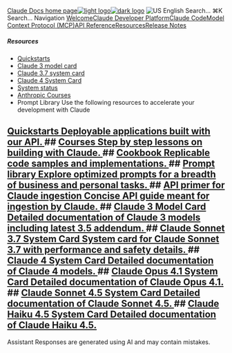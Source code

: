 [Claude Docs home page![light logo](https://mintcdn.com/anthropic-claude-docs/DcI2Ybid7ZEnFaf0/logo/light.svg?fit=max&auto=format&n=DcI2Ybid7ZEnFaf0&q=85&s=c877c45432515ee69194cb19e9f983a2)![dark logo](https://mintcdn.com/anthropic-claude-docs/DcI2Ybid7ZEnFaf0/logo/dark.svg?fit=max&auto=format&n=DcI2Ybid7ZEnFaf0&q=85&s=f5bb877be0cb3cba86cf6d7c88185216)](/)
![US](https://d3gk2c5xim1je2.cloudfront.net/flags/US.svg)
English
Search...
⌘K
Search...
Navigation
[Welcome](/en/home)[Claude Developer Platform](/en/docs/intro)[Claude Code](/en/docs/claude-code/overview)[Model Context Protocol (MCP)](/en/docs/mcp)[API Reference](/en/api/messages)[Resources](/en/resources/overview)[Release Notes](/en/release-notes/overview)
##### Resources
 * [Quickstarts](https://github.com/anthropics/anthropic-quickstarts)
 * [Claude 3 model card](https://assets.anthropic.com/m/61e7d27f8c8f5919/original/Claude-3-Model-Card.pdf)
 * [Claude 3.7 system card](https://anthropic.com/claude-3-7-sonnet-system-card)
 * [Claude 4 System Card](https://www-cdn.anthropic.com/6be99a52cb68eb70eb9572b4cafad13df32ed995.pdf)
 * [System status](https://status.anthropic.com/)
 * [Anthropic Courses](https://anthropic.skilljar.com/)
 * Prompt Library
Use the following resources to accelerate your development with Claude
## [Quickstarts Deployable applications built with our API. ](https://github.com/anthropics/anthropic-quickstarts)## [Courses Step by step lessons on building with Claude. ](https://anthropic.skilljar.com/)## [Cookbook Replicable code samples and implementations. ](https://github.com/anthropics/anthropic-cookbook)## [Prompt library Explore optimized prompts for a breadth of business and personal tasks. ](/en/resources/prompt-library/library)## [API primer for Claude ingestion Concise API guide meant for ingestion by Claude. ](/en/docs/claude_api_primer.md)## [Claude 3 Model Card Detailed documentation of Claude 3 models including latest 3.5 addendum. ](https://assets.anthropic.com/m/61e7d27f8c8f5919/original/Claude-3-Model-Card.pdf)## [Claude Sonnet 3.7 System Card System card for Claude Sonnet 3.7 with performance and safety details. ](https://anthropic.com/claude-3-7-sonnet-system-card)## [Claude 4 System Card Detailed documentation of Claude 4 models. ](https://www-cdn.anthropic.com/6be99a52cb68eb70eb9572b4cafad13df32ed995.pdf)## [Claude Opus 4.1 System Card Detailed documentation of Claude Opus 4.1. ](http://www.anthropic.com/claude-opus-4-1-system-card)## [Claude Sonnet 4.5 System Card Detailed documentation of Claude Sonnet 4.5. ](http://www.anthropic.com/claude-sonnet-4-5-system-card)## [Claude Haiku 4.5 System Card Detailed documentation of Claude Haiku 4.5. ](http://www.anthropic.com/claude-haiku-4-5-system-card)
Assistant
Responses are generated using AI and may contain mistakes.